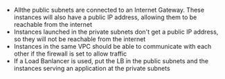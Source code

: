 
- Allthe public subnets are connected to an Internet Gateway. These instances will also have a public IP address, allowing them to be reachable from the internet
- Instances launched in the private subnets don't get a public IP address, so they will not be reachable from the internet
- Instances in the same VPC should be able to communicate with each other if the firewall is set to allow traffic
- If a Load Banlancer is used, put the LB in the public subnets and the instances serving an application at the private subnets

